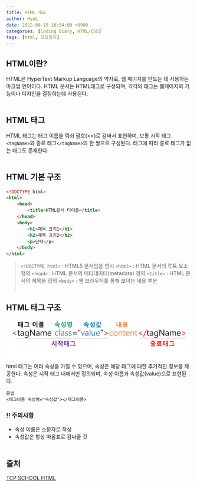 ```yaml
---
title: HTML 개요
author: HyeL
date: 2022-08-15 16:54:00 +0900
categories: [Coding Diary, HTML/CSS]
tags: [html, 코딩일지]
---
```

## HTML이란?
HTML은 HyperText Markup Language의 약자로, 웹 페이지를 만드는 데 사용하는 마크업 언어이다.
HTML 문서는 HTML태그로 구성되며, 각각의 태그는 웹페이지의 기능이나 디자인을 결정하는데 사용된다. 
<br /><br />

## HTML 태그
HTML 태그는 태그 이름을 꺾쇠 괄호(<>)로 감싸서 표현하며, 보통 시작 태그`<tagName>`와 종료 태그`</tagName>`의 한 쌍으로 구성된다.
태그에 따라 종료 태그가 없는 태그도 존재한다.
<br /><br />

## HTML 기본 구조
``` html
<!DOCTYPE html>
<html>
	<head>
		<title>HTML문서 타이틀</title>
	</head>
	<body>
		<h1>제목 크기1</h1>
		<h2>제목 크기2</h2>
		<p>단락</p>
	</body>
</html>
```
> `<!DOCTYPE html>` : HTML5 문서임을 명시
> `<html>` : HTML 문서의 루트 요소 정의
> `<head>` : HTML 문서의 메타데이터(metadata) 정의
> `<title>` : HTML 문서의 제목을 정의
> `<body>` : 웹 브라우저를 통해 보이는 내용 부분
<br /><br />

## HTML 태그 구조
![enter image description here](../../../assets/img/post/Tag.png)
html 태그는 여러 속성을 가질 수 있으며, 속성은 해당 태그에 대한 추가적인 정보를 제공한다.
속성은 시작 태그 내에서만 정의되며, 속성 이름과 속성값(value)으로 표현된다.
```
문법
<태그이름 속성명="속성값"></태그이름>
```

### :bangbang: 주의사항
* 속성 이름은 소문자로 작성
* 속성값은 항상 따옴표로 감싸줄 것
<br /><br />

## 출처
 [TCP SCHOOL HTML](http://www.tcpschool.com/html/intro)